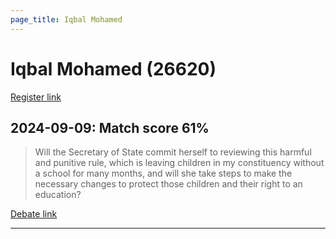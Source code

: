 ```yaml
---
page_title: Iqbal Mohamed
---
```


# Iqbal Mohamed  (26620)

[Register link](https://www.theyworkforyou.com/mp/26620/register)



## 2024-09-09: Match score 61%

>Will the Secretary of State commit herself to reviewing this harmful and punitive rule, which is leaving children in my constituency without a school for many months, and will she take steps to make the necessary changes to protect those children and their right to an education?

[Debate link](https://www.theyworkforyou.com/debates/?id=2024-09-09b.568.0) 

---

